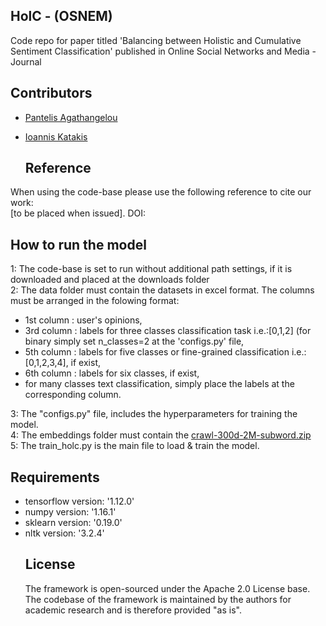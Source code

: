 <!DOCTYPE html>
<html>
<body>

<!DOCTYPE html>
<html>
<body>
  
## HolC - (OSNEM) 
Code repo for paper titled 'Balancing between Holistic and Cumulative Sentiment Classification' published in Online Social Networks and Media - Journal 

  ## Contributors

- [Pantelis Agathangelou](https://github.com/ailabunic-panagath)
- [Ioannis Katakis](https://github.com/iokat)

  ## Reference
When using the code-base please use the following reference to cite our work:<br/>
[to be placed when issued]. DOI:


  ## How to run the model
1: The code-base is set to run without additional path settings, if it is downloaded and placed at the downloads folder <br/>
2: The data folder must contain the datasets in excel format. The columns must be arranged in the folowing format:<br/>
   - 1st column : user's opinions,<br/>
   - 3rd column : labels for three classes classification task i.e.:[0,1,2] (for binary simply set n_classes=2 at the 'configs.py' file,<br/>
   - 5th column : labels for five classes or fine-grained classification i.e.:[0,1,2,3,4], if exist,<br/>
   - 6th column : labels for six classes, if exist,<br/>
   - for many classes text classification, simply place the labels at the corresponding column.<br/>
   
3: The "configs.py" file, includes the hyperparameters for training the model.<br/>
4: The embeddings folder must contain the <a href="https://fasttext.cc/docs/en/english-vectors.html">crawl-300d-2M-subword.zip</a> <br/>
5: The train_holc.py is the main file to load & train the model.

  ## Requirements
  <ul>
  <li>tensorflow version: '1.12.0' </li>
  <li>numpy version: '1.16.1'</li>
  <li>sklearn version: '0.19.0'</li>
  <li>nltk version: '3.2.4'</li>
  
## License
The framework is open-sourced under the Apache 2.0 License base. The codebase of the framework is maintained by the authors for academic research and is therefore provided "as is".
  
  
 
 
 </div>

</body>
</html>

</body>
</html>

